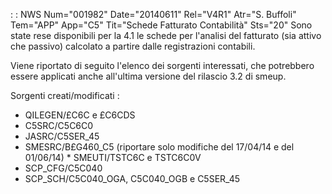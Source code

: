  :  : NWS Num="001982" Date="20140611" Rel="V4R1" Atr="S. Buffoli" Tem="APP" App="C5" Tit="Schede Fatturato Contabilità" Sts="20"
Sono state rese disponibili per la 4.1 le schede per l'analisi del fatturato (sia attivo che passivo) calcolato a partire dalle registrazioni contabili.

Viene riportato di seguito l'elenco dei sorgenti interessati, che potrebbero essere applicati anche
all'ultima versione del rilascio 3.2 di smeup.

Sorgenti creati/modificati : 
* QILEGEN/£C6C e £C6CDS
* C5SRC/C5C6C0
* JASRC/C5SER_45
* SMESRC/B£G460_C5 (riportare solo modifiche del 17/04/14 e del 01/06/14) * SMEUTI/TSTC6C e TSTC6C0V
* SCP_CFG/C5C040
* SCP_SCH/C5C040_OGA, C5C040_OGB e C5SER_45

